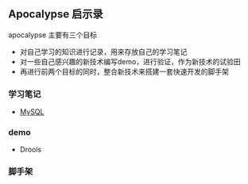 Apocalypse 启示录
-
apocalypse 主要有三个目标
- 对自己学习的知识进行记录，用来存放自己的学习笔记
- 对一些自己感兴趣的新技术编写demo，进行验证，作为新技术的试验田
- 再进行前两个目标的同时，整合新技术来搭建一套快速开发的脚手架  

### 学习笔记
- [MySQL](docs/note/mysql.md)
### demo
- Drools
### 脚手架
